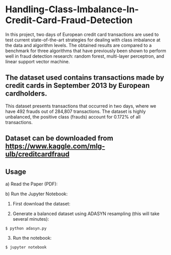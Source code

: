 # Handling-Class-Imbalance-In-Credit-Card-Fraud-Detection
In this project, two days of European credit card transactions are used to test current state-of-the-art strategies for dealing with class imbalance at the data and algorithm levels. The obtained results are compared to a benchmark for three algorithms that have previously been shown to perform well in fraud detection research: random forest, multi-layer perceptron, and linear support vector machine.

## The dataset used contains transactions made by credit cards in September 2013 by European cardholders.
This dataset presents transactions that occurred in two days, where we have 492 frauds out of 284,807 transactions. The dataset is highly unbalanced, the positive class (frauds) account for 0.172% of all transactions.

## Dataset can be downloaded from https://www.kaggle.com/mlg-ulb/creditcardfraud



## Usage

a) Read the Paper (PDF): 

b) Run the Jupyter Notebook:

1. First download the dataset:

2. Generate a balanced dataset using ADASYN resampling (this will take several minutes):

`$ python adasyn.py`

3. Run the notebook:

`$ jupyter notebook`
